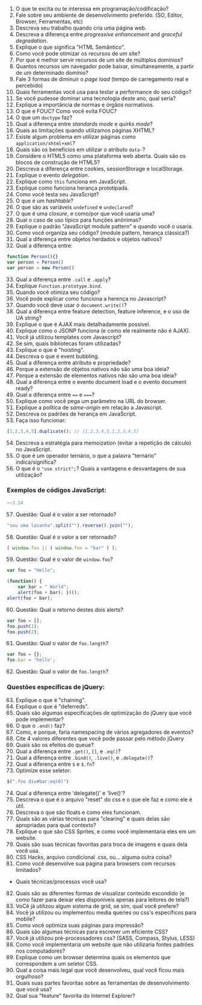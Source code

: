 
1. O que te excita ou te interessa em programação/codificação?
2. Fale sobre seu ambiente de desenvolvimento preferido. (SO, Editor, Browser, Ferramentas, etc)
3. Descreva seu trabalho quando cria uma página web.
4. Descreva a diferença entre _progressive enhancement_ and _graceful degradation_.
5. Explique o que significa "HTML Semântico".
6. Como você pode otimizar os recursos de um site?
7. Por que é melhor servir recursos de um site de múltiplos domínios?
8. Quantos recursos um navegador pode baixar, simultaneamente, a partir de um determinado domínio?
9. Fale 3 formas de diminuir o _page load_ (tempo de carregamento real e percebido)
10. Quais ferramentas você usa para testar a performance do seu código?
11. Se você pudesse dominar uma tecnologia deste ano, qual seria?
12. Explique a importância de normas e órgãos normativos.
13. O que é FOUC? Como você evita FOUC?
14. O que um `doctype` faz?
15. Qual a diferença entre _standards mode_ e _quirks mode_?
16. Quais as limitações quando utilizamos páginas XHTML?
17. Existe algum problema em utilizar páginas como `application/xhtml+xml`?
18. Quais são os benefícios em utilizar o atributo `data-`?
19. Considere o HTML5 como uma plataforma web aberta. Quais são os blocos de construção de HTML5?
20. Descreva a diferença entre cookies, sessionStorage e localStorage.
21. Explique o evento _delegation_.
22. Explique como `this` funciona em JavaScript.
23. Explique como funciona herança prototipada.
24. Como você testa seu JavaScript?
25. O que é um _hashtable_?
26. O que são as variáveis `undefined` e `undeclared`?
27. O que é uma _closure_, e como/por que você usaria uma?
28. Qual o caso de uso típico para funções anônimas?
29. Explique o padrão "JavaScript module pattern" e quando você o usaria.
30. Como você organiza seu código? (module pattern, herança clássica?)
31. Qual a diferença entre objetos herdados e objetos nativos?
32. Qual a diferença entre:

```javascript
function Person(){}
var person = Person()
var person = new Person()
```

33. Qual a diferença entre `.call` e `.apply`?
34. Explique `Function.prototype.bind`.
35. Quando você otimiza seu código?
36. Você pode explicar como funciona a herença no Javascript?
37. Quando você deve usar o `document.write()`?
38. Qual a diferença entre feature detection, feature inference, e o uso de UA string?
39. Explique o que é AJAX mais detalhadamente possível.
40. Explique como o JSONP funciona (e como ele realmente não é AJAX).
41. Você já utilizou templates com Javascript?
42. Se sim, quais bibliotecas foram utilizadas? 
43. Explique o que é "hoisting".
44. Descreva o que é event bubbling.
45. Qual a diferença entre atributo e propriedade?
46. Porque a extensão de objetos nativos não são uma boa ideia?
47. Porque a extensão de elementos nativos não são uma boa ideia?
48. Qual a diferença entre o evento document load e o evento document ready?
49. Qual a diferença entre `==` e `===`?
50. Explique como você pega um parâmetro na URL do browser.
51. Explique a política de _same-origin_ em relação a Javascript.
52. Descreva os padrões de herança em JavaScript.
53. Faça isso funcionar:

```javascript
[1,2,3,4,5].duplicate(); // [1,2,3,4,5,1,2,3,4,5]
```

54. Descreva a estratégia para memoization (evitar a repetição de cálculo) no JavaScript.
55. O que é um operador ternário, o que a palavra "ternário" indica/significa?
56. O que é o `"use strict";`? Quais a vantagens e desvantagens de sua utilização?

### Exemplos de códigos JavaScript:

```javascript
~~3.14
```

57. Questão: Qual é o valor a ser retornado?

```javascript
"sou uma lasanha".split("").reverse().join("");
```

58. Questão: Qual é o valor a ser retornado?


```javascript
( window.foo || ( window.foo = "bar" ) );
```
59. Questão: Qual é o valor de `window.foo`?


```javascript
var foo = "Hello"; 

(function() { 
	var bar = " World"; 
	alert(foo + bar); })(); 
alert(foo + bar);
```
60. Questão: Qual o retorno destes dois alerts?


```javascript
var foo = [];
foo.push(1);
foo.push(2);
```

61. Questão: Qual o valor de `foo.length`?


```javascript
var foo = {};
foo.bar = 'hello';
```

62. Questão: Qual o valor de `foo.length`?

### Questões específicas de jQuery:

63. Explique o que é "chaining".
64. Explique o que é "deferreds".
65. Quais são algumas especificações de optimização do jQuery que você pode implementar?
66. O que o `.end()` faz?
67. Como, e porque, faria namespacing de vários agregadores de eventos?
68. Cite 4 valores diferentes que você pode passar pelo método jQuery
69. Quais são os efeitos do queue?
70. Qual a diferença entre `.get()`, `[]`, e `.eq()`?
71. Qual a diferença entre `.bind()`, `.live()`, e `.delegate()`?
72. Qual a diferença entre `$` e `$.fn`? 
73. Optimize esse seletor:
```javascript
$(".foo div#bar:eq(0)")
```
74. Qual a diferença entre 'delegate()' e 'live()'?
75. Descreva o que é o arquivo "reset" do css e o que ele faz e como ele é útil.
76. Descreva o que são floats e como eles funcionam.
77. Quais são as várias técnicas para "clearing" e quais delas são apropriadas para qual contexto?
78. Explique o que são CSS Sprites, e como você implementaria eles em um website.
79. Quais são suas técnicas favoritas para troca de imagens e quais dela você usa.
80. CSS Hacks, arquivo condicional .css, ou... alguma outra coisa?
81. Como você desenvolve sua página para browsers com recursos limitados?
  * Quais técnicas/processos você usa?
82. Quais são as diferentes formas de visualizar conteúdo escondido (e como fazer para deixar eles disponíveis apenas para leitores de tela?)
83. VoCê já utilizou algum sistema de grid, se sim, qual você prefere?
84. Você já utilizou ou implementou media queries ou css's específicos para mobile?
85. Como você optimiza suas páginas para impressão?
86. Quais são algumas técnicas para escrever um eficiente CSS?
87. Você já utilizou pré-processadores css? (SASS, Compass, Stylus, LESS)
88. Como você implementaria um website que não utilizaria fontes padrões nos computadores?
89. Explique como um browser determina quais os elementos que correspondem a um seletor CSS.
90. Qual a coisa mais legal que você desenvolveu, qual você ficou mais orgulhoso?
91. Quais suas partes favoritas sobre as ferramentas de desenvolvimento que você usa?
92. Qual sua "feature" favorita do Internet Explorer?
